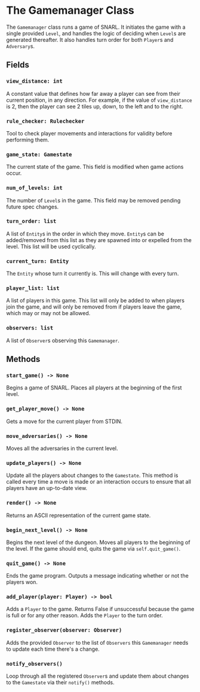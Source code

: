 # The Gamemanager Class

The `Gamemanager` class runs a game of SNARL. It initiates the game with a single provided `Level`, and handles the logic of deciding when `Level`s are generated thereafter. It also handles turn order for both `Player`s and `Adversary`s.

## Fields

### `view_distance: int`
A constant value that defines how far away a player can see from their current position, in any direction. For example, if the value of `view_distance` is 2, then the player can see 2 tiles up, down, to the left and to the right.

### `rule_checker: Rulechecker`
Tool to check player movements and interactions for validity before performing them.

### `game_state: Gamestate`
The current state of the game. This field is modified when game actions occur.

### `num_of_levels: int`
The number of `Level`s in the game. This field may be removed pending future spec changes.

### `turn_order: list`
A list of `Entity`s in the order in which they move. `Entity`s can be added/removed from this list as they are spawned into or expelled from the level. This list will be used cyclically.

### `current_turn: Entity`
The `Entity` whose turn it currently is. This will change with every turn.

### `player_list: list`
A list of players in this game. This list will only be added to when players join the game, and will only be removed from if players leave the game, which may or may not be allowed.

### `observers: list`
A list of `Observer`s observing this `Gamemanager`.

## Methods

### `start_game() -> None`
Begins a game of SNARL. Places all players at the beginning of the first level.

### `get_player_move() -> None`
Gets a move for the current player from STDIN.

### `move_adversaries() -> None`
Moves all the adversaries in the current level.

### `update_players() -> None`
Update all the players about changes to the `Gamestate`. This method is called every time a move is made or an interaction occurs to ensure that all players have an up-to-date view.

### `render() -> None`
Returns an ASCII representation of the current game state.

### `begin_next_level() -> None`
Begins the next level of the dungeon. Moves all players to the beginning of the level. If the game should end, quits the game via `self.quit_game()`. 

### `quit_game() -> None`
Ends the game program. Outputs a message indicating whether or not the players won. 

### `add_player(player: Player) -> bool`
Adds a `Player` to the game. Returns False if unsuccessful because the game is full or for any other reason. Adds the `Player` to the turn order.

### `register_observer(observer: Observer)`
Adds the provided `Observer` to the list of `Observers` this `Gamemanager` needs to update each time there's a change.

### `notify_observers()`
Loop through all the registered `Observer`s and update them about changes to the `Gamestate` via their `notify()` methods.